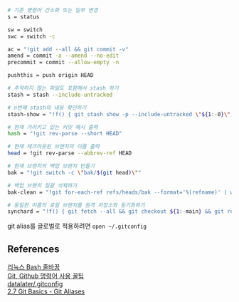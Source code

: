 ```bash
# 기존 명령어 간소화 또는 일부 변경
s = status

sw = switch
swc = switch -c

ac = "!git add --all && git commit -v"
amend = commit -a --amend --no-edit
precommit = commit --allow-empty -n

pushthis = push origin HEAD

# 추적하지 않는 파일도 포함해서 stash 하기
stash = stash --include-untracked

# n번째 stash의 내용 확인하기
stash-show = "!f() { git stash show -p --include-untracked \"${1:-0}\"; }; f"

# 현재 가리키고 있는 커밋 해시 출력
hash = "!git rev-parse --short HEAD"

# 현재 체크아웃된 브랜치의 이름 출력
head = !git rev-parse --abbrev-ref HEAD

# 현재 브랜치의 백업 브랜치 만들기
bak = "!git switch -c \"bak/$(git head)\""

# 백업 브랜치 일괄 삭제하기
bak-clean = "!git for-each-ref refs/heads/bak --format='%(refname)' | while read ref ; do branch=${ref#refs/heads/} ; git branch -D $branch ; done"

# 동일한 이름의 로컬 브랜치를 원격 저장소와 동기화하기
synchard = "!f() { git fetch --all && git checkout ${1:-main} && git reset --hard origin/${1:-main} && git switch - ; }; f"
```

git alias를 글로벌로 적용하려면 `open ~/.gitconfig`

## References

[리눅스 Bash 줄바꿈](https://openwiki.kr/tech/%EB%A6%AC%EB%88%85%EC%8A%A4_bash_%EC%A4%84%EB%B0%94%EA%BF%88)<br>
[Git, Github 명령어 사용 꿀팁](https://prgms.tistory.com/217)<br>
[datalater/.gitconfig](https://gist.github.com/datalater/2e89ff92c264f3ee3a5fed1e1385827e)<br>
[2.7 Git Basics - Git Aliases](https://git-scm.com/book/en/v2/Git-Basics-Git-Aliases)<br>
